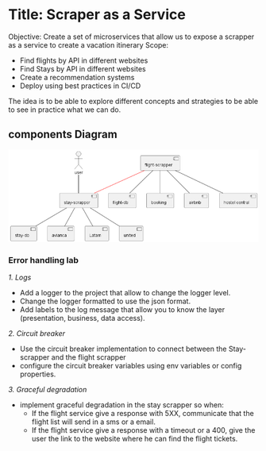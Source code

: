 # Title: Scraper as a Service

Objective: Create a set of microservices that allow us to expose a scrapper as a service to create a vacation itinerary
Scope: 
- Find flights by API in different websites
- Find Stays by API in different websites
- Create a recommendation systems
- Deploy using best practices in CI/CD

The idea is to be able to explore different concepts and strategies to be able to see in practice what we can do.


## components Diagram

![components](./components-c4.png)


### Error handling lab

*1. Logs*  
* Add a logger to the project that allow to change the logger level.  
* Change the logger formatted to use the json format.  
* Add labels to the log message that allow you to know the layer (presentation, business, data access).  


*2. Circuit breaker*
* Use the circuit breaker implementation to connect between the  Stay-scrapper and the flight scrapper
* configure the circuit breaker variables using env variables or config properties.


*3. Graceful degradation*
* implement graceful degradation in the stay scrapper so when:
  * If the flight service give a response with 5XX, communicate that the flight list will send in a sms or a email.  
  * If the flight service give a response with a timeout or a 400, give the user the link to the website where he can find the flight tickets.   


